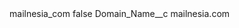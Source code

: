 <?xml version="1.0" encoding="UTF-8"?>
<CustomMetadata xmlns="http://soap.sforce.com/2006/04/metadata" xmlns:xsi="http://www.w3.org/2001/XMLSchema-instance" xmlns:xsd="http://www.w3.org/2001/XMLSchema">
    <label>mailnesia_com</label>
    <protected>false</protected>
    <values>
        <field>Domain_Name__c</field>
        <value xsi:type="xsd:string">mailnesia.com</value>
    </values>
</CustomMetadata>
